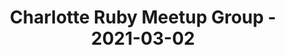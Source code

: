 ---
layout: post
title: Charlotte Ruby Meetup Group - 2021-03-02
datetime: 2021-03-02 19:00:00.000000000 -05:00
name: Charlotte Ruby Meetup Group
external_url: https://www.meetup.com/charlotte-rb/events/vtgdxryccfbdb/
online_event: false
year_month: 2021-03
---